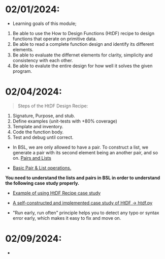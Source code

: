# 02/01/2024:

- Learning goals of this module;
1. Be able to use the How to Design Functions (HtDF) recipe to design functions that operate on primitive data.
2. Be able to read a complete function design and identify its different elements.
3. Be able to evaluate the differnet elements for clarity, simplicity and consistency with each other.
4. Be able to evalute the entire design for how well it solves the given program. 


# 02/04/2024:

> Steps of the HtDF Design Recipe:

1. Signature, Purpose, and stub.
2. Define examples (unit-tests with +80% coverage)
3. Template and inventory.
4. Code the function body.
5. Test and debug until correct.


* In BSL, we are only allowed to have a pair. To construct a list, we generate a pair with its second element being an another pair, and so on. [Pairs and Lists](https://docs.racket-lang.org/guide/pairs.html#:~:text=next%20%E2%86%92-,3.8%C2%A0Pairs%20and%20Lists,-A%20pair%20joins)

* [Basic Pair & List operations.](https://prnt.sc/64gyC1Dah5NT)

**You need to understand the lists and pairs in BSL in order to understand the following case study properly.**

* [Example of using HtDF Recipe case study](https://htdp.org/2023-8-14/Book/part_four.html#%28part._sec~3atwo-inputs~3acase1%29:~:text=of%20compound%20data.-,23.1%C2%A0Processing%20Two%20Lists%20Simultaneously%3A%20Case%201,-Consider%20the%20following)

* [A self-constructed and implemented case study of HtDF -> htdf.py](https://prnt.sc/xjqA09h3uZB2)

* "Run early, run often" principle helps you to detect any typo or syntax error early, which makes it easy to fix and move on.


# 02/09/2024:

* 


